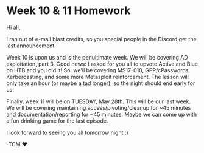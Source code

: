 # Week 10 & 11 Homework

Hi all,

I ran out of e-mail blast credits, so you special people in the Discord get the last announcement.

Week 10 is upon us and is the penultimate week.  We will be covering AD exploitation, part 3.  Good news: I asked for you all to upvote Active and Blue on HTB and you did it!  So, we'll be covering MS17-010, GPP/cPasswords, Kerberoasting, and some more Metasploit reinforcement.  The lesson will only take an hour (or maybe a tad longer), so the night should end early for us. 

Finally, week 11 will be on TUESDAY, May 28th.  This will be our last week.  We will be covering maintaining access/pivoting/cleanup for ~45 minutes and documentation/reporting for ~45 minutes.  Maybe we can come up with a fun drinking game for the last episode.

I look forward to seeing you all tomorrow night :)

-TCM :heart:
